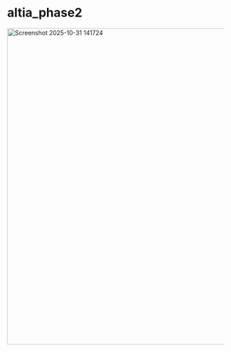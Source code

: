 # altia_phase2

<img width="1877" height="732" alt="Screenshot 2025-10-31 141724" src="https://github.com/user-attachments/assets/f62033b2-b7a3-45a5-9c4a-c2a4606ce843" />

